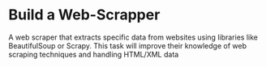 # Build a Web-Scrapper
A web scraper that extracts
specific data from websites using libraries
like BeautifulSoup or Scrapy. This task will
improve their knowledge of web scraping
techniques and handling HTML/XML data
